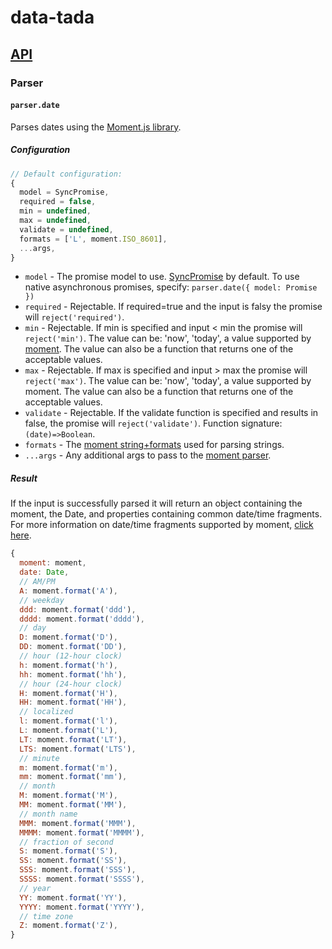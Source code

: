 # data-tada

## [API](api.md)

### Parser

#### `parser.date`

Parses dates using the [Moment.js library](https://momentjs.com/).

##### Configuration
```js
// Default configuration:
{
  model = SyncPromise,
  required = false,
  min = undefined,
  max = undefined,
  validate = undefined,
  formats = ['L', moment.ISO_8601],
  ...args,
}
```

- `model` - The promise model to use.  [SyncPromise](api.sync-promise.md) by default.  To use native asynchronous promises, specify: `parser.date({ model: Promise })`
- `required` - Rejectable.  If required=true and the input is falsy the promise will `reject('required')`.
- `min` - Rejectable.  If min is specified and input < min the promise will `reject('min')`.  The value can be: 'now', 'today', a value supported by [moment](https://momentjs.com/docs/#/parsing/).  The value can also be a function that returns one of the acceptable values.
- `max` - Rejectable.  If max is specified and input > max the promise will `reject('max')`.  The value can be: 'now', 'today', a value supported by moment.  The value can also be a function that returns one of the acceptable values.
- `validate` - Rejectable.  If the validate function is specified and results in false, the promise will `reject('validate')`.  Function signature: `(date)=>Boolean`.
- `formats` - The [moment string+formats](https://momentjs.com/docs/#/parsing/string-formats/) used for parsing strings.
- `...args` - Any additional args to pass to the [moment parser](https://momentjs.com/docs/#/parsing/).

##### Result
If the input is successfully parsed it will return an object containing the moment, the Date, and properties containing common date/time fragments.
For more information on date/time fragments supported by moment, [click here](https://momentjs.com/docs/#/displaying/format/).
```js
{
  moment: moment,
  date: Date,
  // AM/PM
  A: moment.format('A'),
  // weekday
  ddd: moment.format('ddd'),
  dddd: moment.format('dddd'),
  // day
  D: moment.format('D'),
  DD: moment.format('DD'),
  // hour (12-hour clock)
  h: moment.format('h'),
  hh: moment.format('hh'),
  // hour (24-hour clock)
  H: moment.format('H'),
  HH: moment.format('HH'),
  // localized
  l: moment.format('l'),
  L: moment.format('L'),
  LT: moment.format('LT'),
  LTS: moment.format('LTS'),
  // minute
  m: moment.format('m'),
  mm: moment.format('mm'),
  // month
  M: moment.format('M'),
  MM: moment.format('MM'),
  // month name
  MMM: moment.format('MMM'),
  MMMM: moment.format('MMMM'),
  // fraction of second
  S: moment.format('S'),
  SS: moment.format('SS'),
  SSS: moment.format('SSS'),
  SSSS: moment.format('SSSS'),
  // year
  YY: moment.format('YY'),
  YYYY: moment.format('YYYY'),
  // time zone
  Z: moment.format('Z'),
}
```
